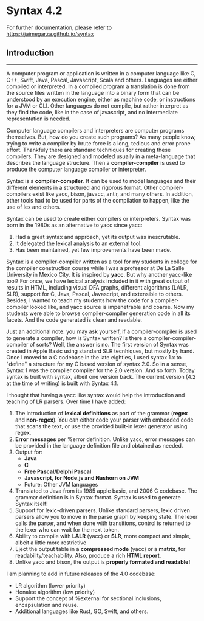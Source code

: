 Syntax 4.2
=======================================================================
For further documentation, please refer to <a href="https://jaimegarza.github.io/syntax">https://jaimegarza.github.io/syntax</a>
## Introduction
---

A computer program or application is written in a computer language like C, C++, Swift, Java, Pascal, Javascript, Scala and others. Languages are either compiled or interpreted. In a compiled program a translation is done from the source files written in the language into a binary form that can be understood by an execution engine, either as machine code, or instructions for a JVM or CLI. Other languages do not compile, but rather interpret as they find the code, like in the case of javascript, and no intermediate representation is needed.

Computer language compilers and interpreters are computer programs themselves. But, how do you create such programs? As many people know, trying to write a compiler by brute force is a long, tedious and error prone effort. Thankfuly there are standard techniques for creating these compilers. They are designed and modeled usually in a meta-language that describes the language structure. Then a **compiler-compiler** is used to produce the computer language compiler or interpreter.

Syntax is a **compiler-compiler**. It can be used to model languages and their different elements in a structured and rigorous format. Other compiler-compilers exist like yacc, bison, javacc, antlr, and many others. In addition, other tools had to be used for parts of the compilation to happen, like the use of lex and others. 

Syntax can be used to create either compilers or interpreters. Syntax was born in the 1980s as an alternative to yacc since yacc:

1. Had a great syntax and approach, yet its output was inescrutable.
2. It delegated the lexical analysis to an external tool.
3. Has been maintained, yet few improvements have been made.

Syntax is a compiler-compiler written as a tool for my students in college for the compiler construction course while I was a professor at De La Salle University in Mexico City. It is inspired by **yacc**. But why another yacc-like tool? For once, we have lexical analysis included in it with great output of results in HTML, including visual DFA graphs, different algorithms (LALR, SLR), support for C, Java, Pascal, Javascript, and extensible to others. Besides, I wanted to teach my students how the code for a compiler-compiler looked like, and yacc source is impenetrable and coarse. Now my students were able to browse compiler-compiler generation code in all its facets. And the code generated is clean and readable.

Just an additional note: you may ask yourself, if a compiler-compiler is used to generate a compiler, how is Syntax written? Is there a compiler-compiler-compiler of sorts? Well, the answer is no. The first version of Syntax was created in Apple Basic using standard SLR tecnhiques, but mostly by hand. Once I moved to a C codebase in the late eighties, I used syntax 1.x to "define" a structure for my C based version of syntax 2.0. So in a sense, Syntax 1 was the compiler compiler for the 2.0 version. And so forth. Today syntax is built with syntax, albeit one version back. The current version (4.2 at the time of writing) is built with Syntax 4.1.

I thought that having a yacc like syntax would help the introduction and teaching of LR parsers. Over time I have added:

1. The introduction of **lexical definitions** as part of the grammar (**regex** and **non-regex**). You can either code your parser with embedded code that scans the text, or use the provided built-in lexer generator using regex.
1. **Error messages** per %error definition. Unlike yacc, error messages can be provided in the language definition file and obtained as needed.
1. Output for:
    * **Java**
    * **C**
    * **Free Pascal/Delphi Pascal**
    * **Javascript, for Node.js and Nashorn on JVM**
    * Future: Other JVM languages
1. Translated to Java from its 1985 apple basic, and 2006 C codebase. The grammar definition is in Syntax format. Syntax is used to generate Syntax itself!
1. Support for lexic-driven parsers. Unlike standard parsers, lexic driven parsers allow you to move in the parse graph by keeping state. The lexer calls the parser, and when done with transitions, control is returned to the lexer who can wait for the next token.
1. Ability to compile with **LALR** (yacc) or **SLR**, more compact and simple, albeit a little more restrictive
1. Eject the output table in a **compressed mode** (yacc) or a **matrix**, for readability/teachability. Also, produce a rich **HTML report**.
1. Unlike yacc and bison, the output is **properly formated and readable!**

I am planning to add in future releases of the 4.0 codebase:

* LR algorithm (lower priority)
* Honalee algorithm (low priority)
* Support the concept of %external for sectional inclusions, encapsulation and reuse.
* Additional languages like Rust, GO, Swift, and others.
